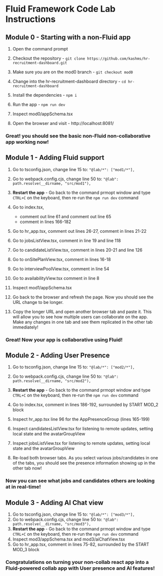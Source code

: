 # Fluid Framework Code Lab Instructions

## Module 0 - Starting with a non-Fluid app
1. Open the command prompt
2. Checkout the repository - `git clone https://github.com/kashms/hr-recruitment-dashboard.git`
3. Make sure you are on the mod0 branch - `git checkout mod0`
4. Change into the hr-recruitment-dashboard directory - `cd hr-recruitment-dashboard`
5. Install the dependencies - `npm i`
6. Run the app - `npm run dev`

7. Inspect mod0/appSchema.tsx
8. Open the browser and visit - http://localhost:8081/

### Great! you should see the basic non-Fluid non-collaborative app working now!

## Module 1 - Adding Fluid support
1. Go to tsconfig.json, change line 15 to: `"@lab/*": ["mod1/*"],`
2. Go to webpack.config.cjs, change line 50 to: `"@lab": path.resolve(__dirname, "src/mod1"),`
3. **Restart the app** - Go back to the command prmopt window and type `CTRL+C` on the keyboard, then re-run the `npm run dev` command
4. Go to index.tsx, 
    * comment out line 61 and comment out line 65
    * comment in lines 166-182
5. Go to hr_app.tsx, comment out lines 26-27, comment in lines 21-22

6. Go to jobsListView.tsx, comment in line 19 and line 118
7. Go to candidateListView.tsx, comment in lines 20-21 and line 126
8. Go to onSitePlanView.tsx, comment in lines 16-18
9. Go to interviewPoolView.tsx, comment in line 54
10. Go to availabilityView.tsx comment in line 8
11. Inspect mod1/appSchema.tsx

12. Go back to the browser and refresh the page. Now you should see the URL change to be longer.
13. Copy the longer URL and open another browser tab and paste it. This will allow you to see how multiple users can collaborate on the app. Make any changes in one tab and see them replicated in the other tab immediately!

### Great! Now your app is collaborative using Fluid!

## Module 2 - Adding User Presence
1. Go to tsconfig.json, change line 15 to: `"@lab/*": ["mod2/*"],`
2. Go to webpack.config.cjs, change line 50 to: `"@lab": path.resolve(__dirname, "src/mod2"),`
3. **Restart the app** - Go back to the command prmopt window and type `CTRL+C` on the keyboard, then re-run the `npm run dev` command
4. Go to index.tsx, comment in lines 186-192, surrounded by START MOD_2 block

5. Inspect hr_app.tsx line 96 for the AppPresenceGroup (lines 165-199)
6. Inspect candidatesListView.tsx for listening to remote updates, setting local state and the avatarGroupView
7. Inspect jobsListView.tsx for listening to remote updates, setting local state and the avatarGroupView

8. Re-load both browser tabs. As you select various jobs/candidates in one of the tabs, you should see the presence information showing up in the other tab now!

### Now you can see what jobs and candidates others are looking at in real-time!

## Module 3 - Adding AI Chat view
1. Go to tsconfig.json, change line 15 to: `"@lab/*": ["mod3/*"],`
2. Go to webpack.config.cjs, change line 50 to: `"@lab": path.resolve(__dirname, "src/mod3"),`
3. **Restart the app** - Go back to the command prmopt window and type `CTRL+C` on the keyboard, then re-run the `npm run dev` command
4. Inspect mod3/appSchema.tsx and mod3/aiChatView.tsx
5. Go to hr_app.tsx, comment in lines 75-82, surrounded by the START MOD_3 block

### Congratulations on turning your non-collab react app into a Fluid-powered collab app with User presence and AI features!
